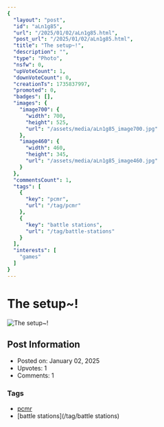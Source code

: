 ```yaml
---
{
  "layout": "post",
  "id": "aLn1g85",
  "url": "/2025/01/02/aLn1g85.html",
  "post_url": "/2025/01/02/aLn1g85.html",
  "title": "The setup~!",
  "description": "",
  "type": "Photo",
  "nsfw": 0,
  "upVoteCount": 1,
  "downVoteCount": 0,
  "creationTs": 1735837997,
  "promoted": 0,
  "badges": [],
  "images": {
    "image700": {
      "width": 700,
      "height": 525,
      "url": "/assets/media/aLn1g85_image700.jpg"
    },
    "image460": {
      "width": 460,
      "height": 345,
      "url": "/assets/media/aLn1g85_image460.jpg"
    }
  },
  "commentsCount": 1,
  "tags": [
    {
      "key": "pcmr",
      "url": "/tag/pcmr"
    },
    {
      "key": "battle stations",
      "url": "/tag/battle-stations"
    }
  ],
  "interests": [
    "games"
  ]
}
---
```


# The setup~!

![The setup~!](/assets/media/aLn1g85_image700.jpg)

## Post Information

- Posted on: January 02, 2025
- Upvotes: 1
- Comments: 1

### Tags

- [pcmr](/tag/pcmr)
- [battle stations](/tag/battle stations)
